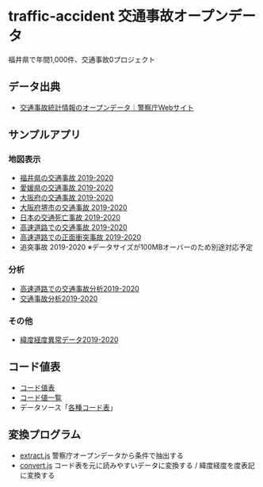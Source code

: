 # traffic-accident 交通事故オープンデータ

福井県で年間1,000件、交通事故0プロジェクト

## データ出典

- [交通事故統計情報のオープンデータ｜警察庁Webサイト](https://www.npa.go.jp/publications/statistics/koutsuu/opendata/index_opendata.html)

## サンプルアプリ

### 地図表示

- [福井県の交通事故 2019-2020](https://code4fukui.github.io/traffic-accident/fukui.html)
- [愛媛県の交通事故 2019-2020](https://code4fukui.github.io/traffic-accident/ehime.html)
- [大阪府の交通事故 2019-2020](https://code4fukui.github.io/traffic-accident/osaka.html)
- [大阪府堺市の交通事故 2019-2020](https://code4fukui.github.io/traffic-accident/osaka-sakai.html)
- [日本の交通死亡事故 2019-2020](https://code4fukui.github.io/traffic-accident/fatal.html)
- [高速道路での交通事故 2019-2020](https://code4fukui.github.io/traffic-accident/kosoku.html)
- [高速道路での正面衝突事故 2019-2020](https://code4fukui.github.io/traffic-accident/kosoku-front.html)
- 追突事故 2019-2020 ※データサイズが100MBオーバーのため別途対応予定

### 分析

- [高速道路での交通事故分析2019-2020](https://code4fukui.github.io/traffic-accident/kosokustat.html)
- [交通事故分析2019-2020](https://code4fukui.github.io/traffic-accident/stat.html)

### その他

- [緯度経度異常データ2019-2020](https://code4fukui.github.io/traffic-accident/error.html)

## コード値表

- [コード値表](code/code.csv)
- [コード値一覧](code)
- データソース「[各種コード表](https://www.npa.go.jp/publications/statistics/koutsuu/opendata/2019/codebook_2019.pdf)」

## 変換プログラム

- [extract.js](extract.js) 警察庁オープンデータから条件で抽出する
- [convert.js](convert.js) コード表を元に読みやすいデータに変換する / 緯度経度を度表記に変換する
